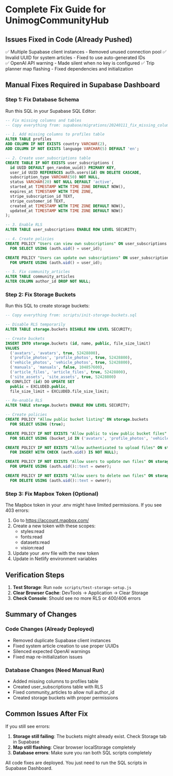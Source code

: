 # Complete Fix Guide for UnimogCommunityHub

## Issues Fixed in Code (Already Pushed)
✅ Multiple Supabase client instances - Removed unused connection pool
✅ Invalid UUID for system articles - Fixed to use auto-generated IDs  
✅ OpenAI API warning - Made silent when no key is configured
✅ Trip planner map flashing - Fixed dependencies and initialization

## Manual Fixes Required in Supabase Dashboard

### Step 1: Fix Database Schema
Run this SQL in your Supabase SQL Editor:

```sql
-- Fix missing columns and tables
-- Copy everything from: supabase/migrations/20240111_fix_missing_columns.sql

-- 1. Add missing columns to profiles table
ALTER TABLE profiles 
ADD COLUMN IF NOT EXISTS country VARCHAR(2),
ADD COLUMN IF NOT EXISTS language VARCHAR(5) DEFAULT 'en';

-- 2. Create user_subscriptions table
CREATE TABLE IF NOT EXISTS user_subscriptions (
  id UUID DEFAULT gen_random_uuid() PRIMARY KEY,
  user_id UUID REFERENCES auth.users(id) ON DELETE CASCADE,
  subscription_type VARCHAR(50) NOT NULL,
  status VARCHAR(20) NOT NULL DEFAULT 'active',
  started_at TIMESTAMP WITH TIME ZONE DEFAULT NOW(),
  expires_at TIMESTAMP WITH TIME ZONE,
  stripe_subscription_id TEXT,
  stripe_customer_id TEXT,
  created_at TIMESTAMP WITH TIME ZONE DEFAULT NOW(),
  updated_at TIMESTAMP WITH TIME ZONE DEFAULT NOW()
);

-- 3. Enable RLS
ALTER TABLE user_subscriptions ENABLE ROW LEVEL SECURITY;

-- 4. Create policies
CREATE POLICY "Users can view own subscriptions" ON user_subscriptions
  FOR SELECT USING (auth.uid() = user_id);

CREATE POLICY "Users can update own subscriptions" ON user_subscriptions
  FOR UPDATE USING (auth.uid() = user_id);

-- 5. Fix community_articles
ALTER TABLE community_articles 
ALTER COLUMN author_id DROP NOT NULL;
```

### Step 2: Fix Storage Buckets
Run this SQL to create storage buckets:

```sql
-- Copy everything from: scripts/init-storage-buckets.sql

-- Disable RLS temporarily
ALTER TABLE storage.buckets DISABLE ROW LEVEL SECURITY;

-- Create buckets
INSERT INTO storage.buckets (id, name, public, file_size_limit)
VALUES 
  ('avatars', 'avatars', true, 52428800),
  ('profile_photos', 'profile_photos', true, 52428800),
  ('vehicle_photos', 'vehicle_photos', true, 52428800),
  ('manuals', 'manuals', false, 104857600),
  ('article_files', 'article_files', true, 52428800),
  ('site_assets', 'site_assets', true, 52428800)
ON CONFLICT (id) DO UPDATE SET
  public = EXCLUDED.public,
  file_size_limit = EXCLUDED.file_size_limit;

-- Re-enable RLS
ALTER TABLE storage.buckets ENABLE ROW LEVEL SECURITY;

-- Create policies
CREATE POLICY "Allow public bucket listing" ON storage.buckets
  FOR SELECT USING (true);

CREATE POLICY IF NOT EXISTS "Allow public to view public bucket files" ON storage.objects
  FOR SELECT USING (bucket_id IN ('avatars', 'profile_photos', 'vehicle_photos', 'article_files', 'site_assets'));

CREATE POLICY IF NOT EXISTS "Allow authenticated to upload files" ON storage.objects
  FOR INSERT WITH CHECK (auth.uid() IS NOT NULL);

CREATE POLICY IF NOT EXISTS "Allow users to update own files" ON storage.objects
  FOR UPDATE USING (auth.uid()::text = owner);

CREATE POLICY IF NOT EXISTS "Allow users to delete own files" ON storage.objects
  FOR DELETE USING (auth.uid()::text = owner);
```

### Step 3: Fix Mapbox Token (Optional)
The Mapbox token in your .env might have limited permissions. If you see 403 errors:

1. Go to https://account.mapbox.com/
2. Create a new token with these scopes:
   - styles:read
   - fonts:read
   - datasets:read
   - vision:read
3. Update your .env file with the new token
4. Update in Netlify environment variables

## Verification Steps

1. **Test Storage**: Run `node scripts/test-storage-setup.js`
2. **Clear Browser Cache**: DevTools → Application → Clear Storage
3. **Check Console**: Should see no more RLS or 400/406 errors

## Summary of Changes

### Code Changes (Already Deployed)
- Removed duplicate Supabase client instances
- Fixed system article creation to use proper UUIDs
- Silenced expected OpenAI warnings
- Fixed map re-initialization issues

### Database Changes (Need Manual Run)
- Added missing columns to profiles table
- Created user_subscriptions table with RLS
- Fixed community_articles to allow null author_id
- Created storage buckets with proper permissions

## Common Issues After Fix

If you still see errors:
1. **Storage still failing**: The buckets might already exist. Check Storage tab in Supabase
2. **Map still flashing**: Clear browser localStorage completely
3. **Database errors**: Make sure you ran both SQL scripts completely

All code fixes are deployed. You just need to run the SQL scripts in Supabase Dashboard.